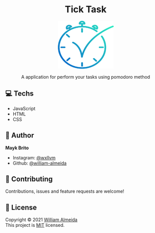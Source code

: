 <h1 align="center">Tick Task</h1>

<p align="center">
  <a href="https://unform.dev">
    <img src="./src/assets/logo.svg" height="150" width="175" alt="Unform" />
  </a>
</p>

<p align="center">
  A application for perform your tasks using pomodoro method
</p>

## 💻 Techs
- JavaScript
- HTML
- CSS

## 👤 Author

**Mayk Brito**

* Instagram: [@wxllvm](https://instagram.com/william-almeida)
* Github: [@william-almeida](https://github.com/william-almeida)

## 🤝 Contributing
Contributions, issues and feature requests are welcome!

## 📝 License
Copyright © 2021 [William Almeida](https://github.com/william-almeida) <br>
This project is [MIT](https://github.com/william-almeida/ticktask/blob/master/LICENSE) licensed.
